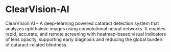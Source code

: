 # ClearVision-AI
ClearVision AI – A deep-learning powered cataract detection system that analyzes ophthalmic images using convolutional neural networks. It enables rapid, accurate, and remote screening with heatmap-based visual indicators of lens opacity, supporting early diagnosis and reducing the global burden of cataract-related blindness.
